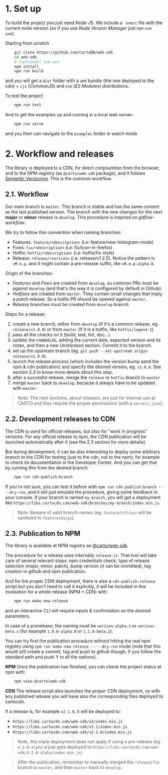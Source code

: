 # 1. Set up

To build the project you just need Node JS. We include a `.nvmrc` file with the current node version (so if you use *Node Version Manager* just run `nvm use`).

Starting from scratch
```bash
    git clone https://github.com/CartoDB/web-sdk
    cd web-sdk
    # [optional] nvm use
    npm install
    npm run build
```
and you will get a `dist` folder with a `umd` bundle (the one deployed to the cdn) + `cjs` (*CommonJS*) and `esm` (*ES Modules*) distributions.

To test the project
```bash
    npm run test
```

And to get the examples up and running in a local web server:
```bash
    npm run serve
```
and you then can navigate to the `examples` folder in watch mode


# 2. Workflow and releases

The library is deployed to a CDN, for direct conpsumtion from the browser, and to the NPM registry (as `@carto/web-sdk` package), and it follows [Semantic Versioning](http://semver.org/spec/v2.0.0.html). This is the common workflow.


## 2.1. Workflow

Our main branch is `master`. This branch is stable and has the same content as the last published version. The branch with the new changes for the next **major** or **minor** release is `develop`. This procedure is inspired on *gitflow-workflow*.

We try to follow this convention when naming branches:
- Features: `feature/<description>` (i.e: feature/new-histogram-mode)
- Fixes: `fix/<description>`  (i.e: fix/icon-in-firefox)
- Hotfix: `hotfix/<description>` (i.e: hotfix/fix-style)
- Release: `release/<version>` (i.e: release/v1.2.5). Notice the pattern is `vM.m.p`, and it might contain a pre-release suffix, like `vM.m.p-alpha.0`.

Origin of the branches:
- _Features_ and _Fixes_ are created from `develop`, so common PRs must be against `develop` (and that's the way it is configured by default in Github).
- _Hotfixes_ are created from `master`. They contain small changes that imply a *patch* release. So a hotfix PR should be opened against `master`.
- _Release_ branches must be created from `develop` branch.

Steps for a release:
1. create a new branch, either from `develop` (if it's a common release, eg. `release/v1.0.0`) or from `master` (if it is a hotfix, like `hotfix/legend-1`).
2. pass all the checks on it (build, test, lint, doc...).
3. update the `CHANGELOG`, adding the current date, expected version and its notes, and then a new *Unreleased* section. Commit it to the branch.
4. set up the upstream branch (eg. `git push --set-upstream origin release/v1.0.0`).
4. launch the release process (which includes the version bump aand the npm & cdn publication) and specify the desired version, eg. `v1.0.0`. See section 2.3 to know more details about this step.
5. after a succesful release, merge the `release` or `hotfix` branch to `master`
6. merge `master` back to `develop`, because it always have to be updated with `master`.

> Note: The next sections, about releases, are just for internal use at CARTO and they require the proper permissions (with a `secrets.json`).


## 2.2. Development releases to CDN

The CDN is used for official releases, but also for "work in progress" versions. For any official release to npm, the CDN publication will be launched automatically after it (see the 2.3 section for more details).

But during development, it can be also interesting to deploy some arbitrary branch to the CDN for testing (just to the cdn, not to the npm), for example to check its documentation in the Developer Center. And you can get that by running this from the desired branch:

```bash
    npm run cdn-publish:branch
```
If you're not sure, you can test it before with `npm run cdn-publish:branch -- --dry-run`, and it will just emulate the procedure, giving some feedback in your console. If your branch is named `my-branch`, you will get a deployment like `https://libs.cartocdn.com/web-sdk/branches/my-branch/index.min.js`.

> Note: Beware of valid branch names (eg. `feature/ch1/xyz` will be sanitized to `featurech1xyz`).


## 2.3. Publication to NPM

The library is available at NPM registry as [@carto/web-sdk](https://www.npmjs.com/package/@carto/web-sdk).

The procedure for a release uses internally `release-it`. That tool will take care of several relevant steps: npm credentials check, type of release selection (major, minor, patch), bump version (it can be ommitted), tag creation in github and npm publication.

And for the proper CDN deployment, there is also a `cdn-publish:release` script but you don't need to call it explicitly, it will be included in this invokation for a whole release (NPM + CDN) with:

```bash
    npm run make-new-release
```
and an interactive CLI will require inputs & confirmation on the desired parameters.

In case of a prerelease, the naming must be `version-alpha.x` or `version-beta.x` (for example `1.0.0-alpha.0` or `1.1.0-beta.2`).

You can try first the publication procedure without hitting the real npm registry using `npm run make-new-release -- --dry-run` mode (note that this would still create a commit, tag and push to github though, if you follow the standard path and push Y to all the options).

**NPM**
Once the publication has finished, you can check the project status at npm with:
```bash
    npm view @carto/web-sdk
```

**CDN**
The release script also launches the proper CDN deployment, so with any published release you will have also the corresponding files deployed to *cartocdn*. 

If a release is, for example `v2.1.0`, it will be deployed to:
- `https://libs.cartocdn.com/web-sdk/v2/index.min.js`
- `https://libs.cartocdn.com/web-sdk/v2.1/index.min.js`
- `https://libs.cartocdn.com/web-sdk/v2.1.0/index.min.js`

> Note, this triple deployment does not apply if using a pre-release (eg `4.2.0-alpha.0` just gets deployed to `https://libs.cartocdn.com/web-sdk/4.2.0-alpha/index.min.js`)


> After the publication, remember to manually merged the `release|fix` branch to `master`, and then `master` back to `develop`.

